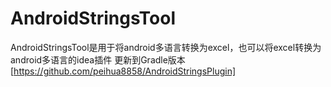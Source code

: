 # AndroidStringsTool
AndroidStringsTool是用于将android多语言转换为excel，也可以将excel转换为android多语言的idea插件
更新到Gradle版本[https://github.com/peihua8858/AndroidStringsPlugin]
